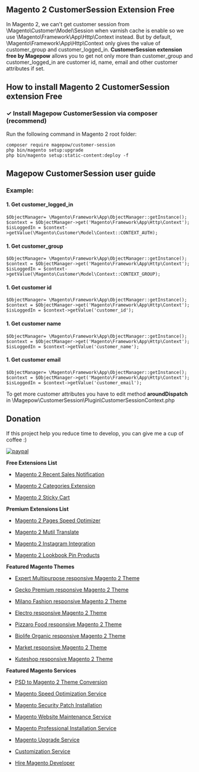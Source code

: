 ## Magento 2 CustomerSession Extension Free
In Magento 2, we can't get customer session from \Magento\Customer\Model\Session when varnish cache is enable so we use \Magento\Framework\App\Http\Context instead. But by default, \Magento\Framework\App\Http\Context only gives the value of customer_group and customer_logged_in.
**CustomerSession extension free by Magepow** allows you to get not only more than customer_group and customer_logged_in are customer id, name, email and other customer attributes if set.

## How to install Magento 2 CustomerSession extension Free
### ✓ Install Magepow CustomerSession via composer (recommend)
Run the following command in Magento 2 root folder:

```
composer require magepow/customer-session
php bin/magento setup:upgrade
php bin/magento setup:static-content:deploy -f
```

## Magepow CustomerSession user guide
### Example:
#### 1. Get customer_logged_in
```
$ObjectManager= \Magento\Framework\App\ObjectManager::getInstance();
$context = $ObjectManager->get('Magento\Framework\App\Http\Context');
$isLoggedIn = $context->getValue(\Magento\Customer\Model\Context::CONTEXT_AUTH);
```
#### 1. Get customer_group
```
$ObjectManager= \Magento\Framework\App\ObjectManager::getInstance();
$context = $ObjectManager->get('Magento\Framework\App\Http\Context');
$isLoggedIn = $context->getValue(\Magento\Customer\Model\Context::CONTEXT_GROUP);
```
#### 1. Get customer id
```
$ObjectManager= \Magento\Framework\App\ObjectManager::getInstance();
$context = $ObjectManager->get('Magento\Framework\App\Http\Context');
$isLoggedIn = $context->getValue('customer_id');
```
#### 1. Get customer name
```
$ObjectManager= \Magento\Framework\App\ObjectManager::getInstance();
$context = $ObjectManager->get('Magento\Framework\App\Http\Context');
$isLoggedIn = $context->getValue('customer_name');
```
#### 1. Get customer email
```
$ObjectManager= \Magento\Framework\App\ObjectManager::getInstance();
$context = $ObjectManager->get('Magento\Framework\App\Http\Context');
$isLoggedIn = $context->getValue('customer_email');
```

To get more customer attributes you have to edit method **aroundDispatch** in \Magepow\CustomerSession\Plugin\CustomerSessionContext.php

## Donation

If this project help you reduce time to develop, you can give me a cup of coffee :) 

[![paypal](https://www.paypalobjects.com/en_US/i/btn/btn_donateCC_LG.gif)](https://www.paypal.com/paypalme/alopay)


**Free Extensions List**

* [Magento 2 Recent Sales Notification](https://magepow.com/magento-2-recent-sales-notification.html)

* [Magento 2 Categories Extension](https://magepow.com/magento-categories-extension.html)

* [Magento 2 Sticky Cart](https://magepow.com/magento-sticky-cart.html)

**Premium Extensions List**

* [Magento 2 Pages Speed Optimizer](https://magepow.com/magento-speed-optimizer.html)

* [Magento 2 Mutil Translate](https://magepow.com/magento-multi-translate.html)

* [Magento 2 Instagram Integration](https://magepow.com/magento-2-instagram.html)

* [Magento 2 Lookbook Pin Products](https://magepow.com/lookbook-pin-products.html)

**Featured Magento Themes**

* [Expert Multipurpose responsive Magento 2 Theme](https://1.envato.market/c/1314680/275988/4415?u=https://themeforest.net/item/expert-premium-responsive-magento-2-and-1-support-rtl-magento-2-/21667789)

* [Gecko Premium responsive Magento 2 Theme](https://1.envato.market/c/1314680/275988/4415?u=https://themeforest.net/item/gecko-responsive-magento-2-theme-rtl-supported/24677410)

* [Milano Fashion responsive Magento 2 Theme](https://1.envato.market/c/1314680/275988/4415?u=https://themeforest.net/item/milano-fashion-responsive-magento-1-2-theme/12141971)

* [Electro responsive Magento 2 Theme](https://1.envato.market/c/1314680/275988/4415?u=https://themeforest.net/item/electro-responsive-magento-1-2-theme/17042067)

* [Pizzaro Food responsive Magento 2 Theme](https://1.envato.market/c/1314680/275988/4415?u=https://themeforest.net/item/pizzaro-food-responsive-magento-1-2-theme/19438157)

* [Biolife Organic responsive Magento 2 Theme](https://1.envato.market/c/1314680/275988/4415?u=https://themeforest.net/item/biolife-organic-food-magento-2-theme-rtl-supported/25712510)

* [Market responsive Magento 2 Theme](https://1.envato.market/c/1314680/275988/4415?u=https://themeforest.net/item/market-responsive-magento-2-theme/22997928)

* [Kuteshop responsive Magento 2 Theme](https://1.envato.market/c/1314680/275988/4415?u=https://themeforest.net/item/kuteshop-multipurpose-responsive-magento-1-2-theme/12985435)

**Featured Magento Services**

* [PSD to Magento 2 Theme Conversion](https://magepow.com/psd-to-magento-theme-conversion.html)

* [Magento Speed Optimization Service](https://magepow.com/magento-speed-optimization-service.html)

* [Magento Security Patch Installation](https://magepow.com/magento-security-patch-installation.html)

* [Magento Website Maintenance Service](https://magepow.com/website-maintenance-service.html)

* [Magento Professional Installation Service](https://magepow.com/professional-installation-service.html)

* [Magento Upgrade Service](https://magepow.com/magento-upgrade-service.html)

* [Customization Service](https://magepow.com/customization-service.html)

* [Hire Magento Developer](https://magepow.com/hire-magento-developer.html)
